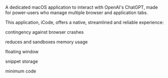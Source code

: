 A dedicated macOS application to interact with OpenAI's ChatGPT, made for power-users who manage multiple browser and application tabs.  


This application, iCode, offers a native, streamlined and reliable experience:

contingency against browser crashes  

reduces and sandboxes memory usage 


floating window

snippet storage

minimum code


